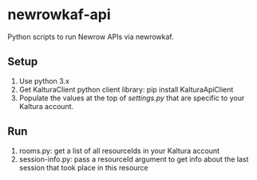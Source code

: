 # newrowkaf-api
Python scripts to run Newrow APIs via newrowkaf.

## Setup
1. Use python 3.x
1. Get KalturaClient python client library: pip install KalturaApiClient
1. Populate the values at the top of *settings.py* that are specific to your Kaltura account.

## Run
1. rooms.py: get a list of all resourceIds in your Kaltura account
2. session-info.py: pass a resourceId argument to get info about the last session that took place in this resource

